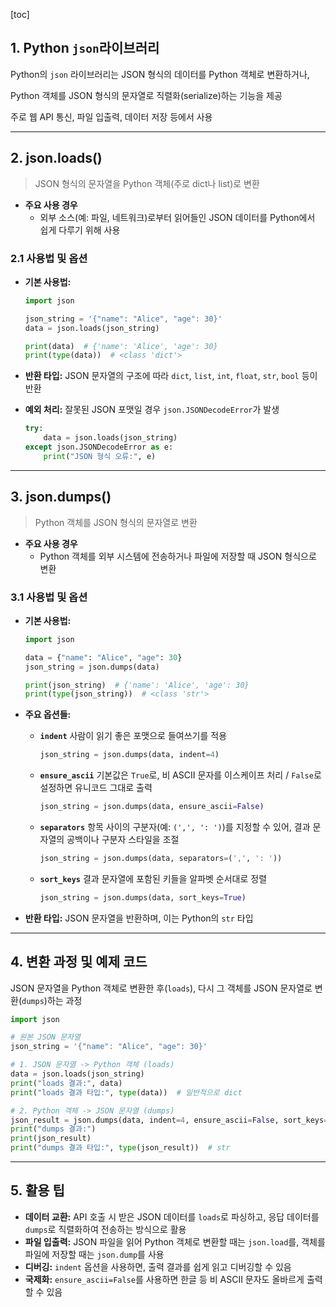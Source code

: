 [toc]

## 1. Python `json`라이브러리

Python의 `json` 라이브러리는 JSON 형식의 데이터를 Python 객체로 변환하거나, 

Python 객체를 JSON 형식의 문자열로 직렬화(serialize)하는 기능을 제공

주로 웹 API 통신, 파일 입출력, 데이터 저장 등에서 사용



------



## 2. json.loads()

> JSON 형식의 문자열을 Python 객체(주로 dict나 list)로 변환

- **주요 사용 경우** 
  - 외부 소스(예: 파일, 네트워크)로부터 읽어들인 JSON 데이터를 Python에서 쉽게 다루기 위해 사용

### 2.1 사용법 및 옵션

- **기본 사용법:**

  ```python
  import json
  
  json_string = '{"name": "Alice", "age": 30}'
  data = json.loads(json_string)
  
  print(data)  # {'name': 'Alice', 'age': 30}
  print(type(data))  # <class 'dict'>
  ```

- **반환 타입:** JSON 문자열의 구조에 따라 `dict`, `list`, `int`, `float`, `str`, `bool` 등이 반환

- **예외 처리:** 잘못된 JSON 포맷일 경우 `json.JSONDecodeError`가 발생

  ```python
  try:
      data = json.loads(json_string)
  except json.JSONDecodeError as e:
      print("JSON 형식 오류:", e)
  ```



---



## 3. json.dumps()

> Python 객체를 JSON 형식의 문자열로 변환

- **주요 사용 경우** 
  - Python 객체를 외부 시스템에 전송하거나 파일에 저장할 때 JSON 형식으로 변환

### 3.1 사용법 및 옵션

- **기본 사용법:**

  ```python
  import json
  
  data = {"name": "Alice", "age": 30}
  json_string = json.dumps(data)
  
  print(json_string)  # {'name': 'Alice', 'age': 30}
  print(type(json_string))  # <class 'str'>
  ```

- **주요 옵션들:**

  - **`indent`**
     사람이 읽기 좋은 포맷으로 들여쓰기를 적용

    ```python
    json_string = json.dumps(data, indent=4)
    ```

  - **`ensure_ascii`**
     기본값은 `True`로, 비 ASCII 문자를 이스케이프 처리 / `False`로 설정하면 유니코드 그대로 출력

    ```python
    json_string = json.dumps(data, ensure_ascii=False)
    ```

  - **`separators`**
     항목 사이의 구분자(예: `(',', ': ')`)를 지정할 수 있어, 결과 문자열의 공백이나 구분자 스타일을 조절

    ```python
    json_string = json.dumps(data, separators=(',', ': '))
    ```

  - **`sort_keys`**
     결과 문자열에 포함된 키들을 알파벳 순서대로 정렬

    ```python
    json_string = json.dumps(data, sort_keys=True)
    ```

- **반환 타입:** JSON 문자열을 반환하며, 이는 Python의 `str` 타입



------



## 4. 변환 과정 및 예제 코드

JSON 문자열을 Python 객체로 변환한 후(`loads`), 다시 그 객체를 JSON 문자열로 변환(`dumps`)하는 과정

```python
import json

# 원본 JSON 문자열
json_string = '{"name": "Alice", "age": 30}'

# 1. JSON 문자열 -> Python 객체 (loads)
data = json.loads(json_string)
print("loads 결과:", data)
print("loads 결과 타입:", type(data))  # 일반적으로 dict

# 2. Python 객체 -> JSON 문자열 (dumps)
json_result = json.dumps(data, indent=4, ensure_ascii=False, sort_keys=True)
print("dumps 결과:")
print(json_result)
print("dumps 결과 타입:", type(json_result))  # str
```



---



## 5. 활용 팁

- **데이터 교환:** API 호출 시 받은 JSON 데이터를 `loads`로 파싱하고, 응답 데이터를 `dumps`로 직렬화하여 전송하는 방식으로 활용
- **파일 입출력:** JSON 파일을 읽어 Python 객체로 변환할 때는 `json.load`를, 객체를 파일에 저장할 때는 `json.dump`를 사용
- **디버깅:** `indent` 옵션을 사용하면, 출력 결과를 쉽게 읽고 디버깅할 수 있음
- **국제화:** `ensure_ascii=False`를 사용하면 한글 등 비 ASCII 문자도 올바르게 출력할 수 있음